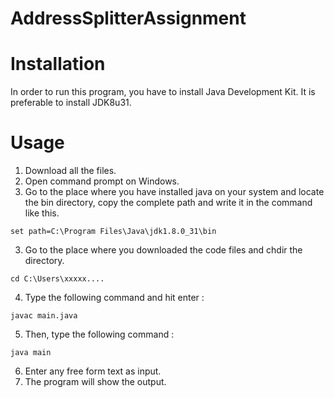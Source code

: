 # AddressSplitterAssignment

# Installation

In order to run this program, you have to install Java Development Kit. It is preferable to install JDK8u31.

# Usage

1. Download all the files.
2. Open command prompt on Windows. 
3. Go to the place where you have installed java on your system and locate the bin directory, copy the complete path and write it in the command like this.
```
set path=C:\Program Files\Java\jdk1.8.0_31\bin
```
3. Go to the place where you downloaded the code files and chdir the directory.
```
cd C:\Users\xxxxx....
```
4. Type the following command and hit enter :
```
javac main.java
```
5. Then, type the following command :
```
java main
```
6. Enter any free form text as input.
7. The program will show the output.
